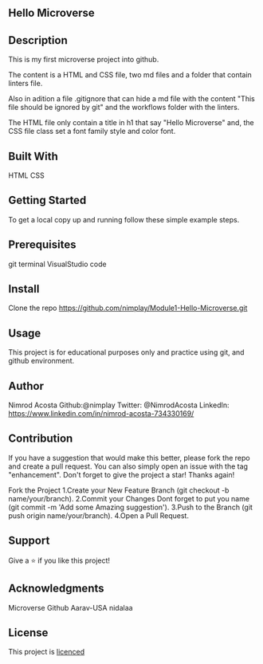 Hello Microverse
----------------
 Description
 -----------

 This is my first microverse project into github.

 The content is a HTML and CSS file, two md files and a folder that contain linters file.

 Also in adition a file .gitignore that can hide a md file with the content "This file should be ignored by git" and the workflows folder with the linters.

 The HTML file only contain a title in h1 that say "Hello Microverse" and, the CSS file class set a font family style and color font. 

Built With
----------
HTML
CSS

Getting Started
---------------
To get a local copy up and running follow these simple example steps.

 Prerequisites
 ------------
 git terminal
 VisualStudio code

 Install
 --------

 Clone the repo
  https://github.com/nimplay/Module1-Hello-Microverse.git

 Usage
 ------
 This project is for educational purposes only and practice using git, and github environment.

Author
------
Nimrod Acosta
Github:@nimplay
Twitter: @NimrodAcosta
LinkedIn: https://www.linkedin.com/in/nimrod-acosta-734330169/

Contribution
------------
If you have a suggestion that would make this better, please fork the repo and create a pull request. You can also simply open an issue with the tag "enhancement". Don't forget to give the project a star! Thanks again!

Fork the Project
1.Create your New Feature Branch (git checkout -b name/your/branch).
2.Commit your Changes Dont forget to put you name (git commit -m 'Add some Amazing suggestion').
3.Push to the Branch (git push origin name/your/branch).
4.Open a Pull Request.

Support
-------
Give a ⭐️ if you like this project!

Acknowledgments
---------------
Microverse 
Github
Aarav-USA
nidalaa

License
-------
This project is [licenced](MIT.md) 